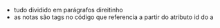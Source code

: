 - tudo dividido em parágrafos direitinho
- as notas são tags <a> no código que referencia a partir do atributo id do a